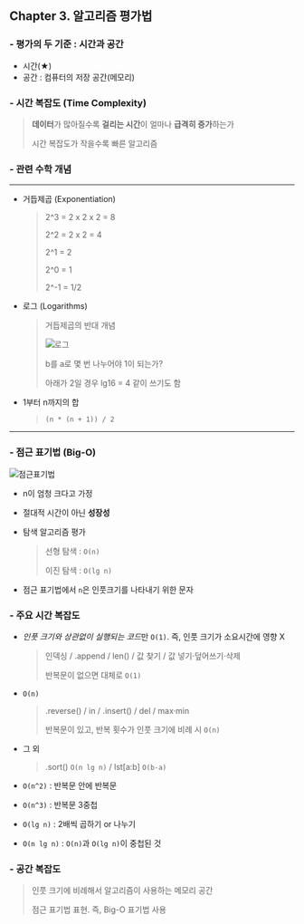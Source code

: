 ## Chapter 3. 알고리즘 평가법

### - 평가의 두 기준 : 시간과 공간

- 시간(★)
- 공간 : 컴퓨터의 저장 공간(메모리)

### - 시간 복잡도 (Time Complexity)

> **데이터**가 많아질수록 **걸리는 시간**이 얼마나 **급격히 증가**하는가
>
> 시간 복잡도가 작을수록 빠른 알고리즘

### - 관련 수학 개념

---

- 거듭제곱 (Exponentiation)

  > 2^3 = 2 x 2 x 2 = 8
  >
  > 2^2 = 2 x 2  = 4
  >
  > 2^1 = 2
  >
  > 2^0 = 1
  >
  > 2^-1 = 1/2

- 로그 (Logarithms)

  > 거듭제곱의 반대 개념
  >
  > ![로그](https://img1.daumcdn.net/thumb/R1280x0/?scode=mtistory2&fname=https%3A%2F%2Fk.kakaocdn.net%2Fdn%2FTTClD%2FbtqCcVXrC41%2FXskwFkzGEfxsPKbxbr3OTK%2Fimg.png)
  >
  > b를 a로 몇 번 나누어야 1이 되는가?
  >
  > 아래가 2일 경우 lg16 = 4 같이 쓰기도 함

- 1부터 n까지의 합

  > `(n * (n + 1)) / 2`

---

### - 점근 표기법 (Big-O)

![점근표기법](https://img1.daumcdn.net/thumb/R1280x0/?scode=mtistory2&fname=https%3A%2F%2Fk.kakaocdn.net%2Fdn%2Fqe5md%2FbtqCjSxkM4a%2FNTS9SHllX9UnkbClvk5xHK%2Fimg.png)

- n이 엄청 크다고 가정

- 절대적 시간이 아닌 **성장성**

- 탐색 알고리즘 평가

  > 선형 탐색 : `O(n)`
  >
  > 이진 탐색 : `O(lg n)`

- 점근 표기법에서 `n`은 인풋크기를 나타내기 위한 문자

### - 주요 시간 복잡도

- *인풋 크기와 상관없이 실행되는 코드*만 `O(1)`. 즉, 인풋 크기가 소요시간에 영향 X

  > 인덱싱 / .append / len() / 값 찾기 / 값 넣기·덮어쓰기·삭제
  >
  > 반복문이 없으면 대체로 `O(1)`

- `O(n)`

  > .reverse() / in / .insert() / del / max·min
  >
  > 반복문이 있고, 반복 횟수가 인풋 크기에 비례 시 `O(n)`

- 그 외

  > .sort() `O(n lg n)` / lst[a:b] `O(b-a)`

- `O(n^2)` : 반복문 안에 반복문

- `O(n^3)` : 반복문 3중첩

- `O(lg n)` : 2배씩 곱하기 or 나누기

- `O(n lg n)` : `O(n)`과 `O(lg n)`이 중첩된 것

### - 공간 복잡도

> 인풋 크기에 비례해서 알고리즘이 사용하는 메모리 공간
>
> 점근 표기법 표현. 즉, Big-O 표기법 사용







